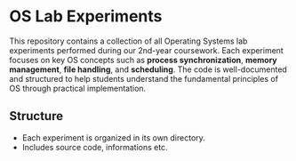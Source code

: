 # OS Lab Experiments  

This repository contains a collection of all Operating Systems lab experiments performed during our 2nd-year coursework. Each experiment focuses on key OS concepts such as **process synchronization**, **memory management**, **file handling**, and **scheduling**. The code is well-documented and structured to help students understand the fundamental principles of OS through practical implementation.

## Structure  
- Each experiment is organized in its own directory.  
- Includes source code, informations etc.